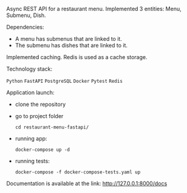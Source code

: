 Async REST API for a restaurant menu. Implemented 3 entities: Menu, Submenu, Dish.

Dependencies:
- A menu has submenus that are linked to it.
- The submenu has dishes that are linked to it.

Implemented caching. Redis is used as a cache storage.

Technology stack:

```Python``` ```FastAPI``` ```PostgreSQL``` ```Docker``` ```Pytest``` ```Redis```

Application launch:
 - clone the repository
 - go to project folder

    ```
    cd restaurant-menu-fastapi/
    ```
 - running app:

    ```
    docker-compose up -d
    ```
 - running tests:

    ```
    docker-compose -f docker-compose-tests.yaml up
    ```

Documentation is available at the link: http://127.0.0.1:8000/docs
